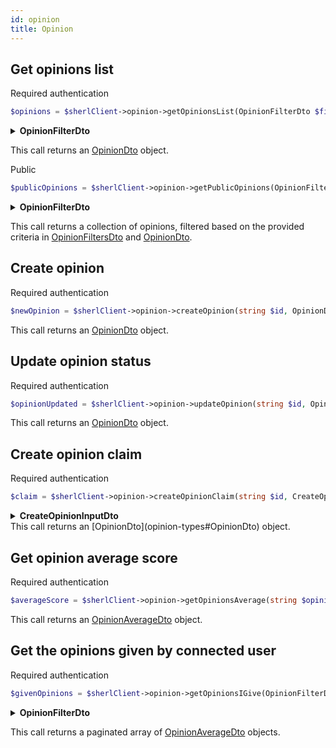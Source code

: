 ```yaml
---
id: opinion
title: Opinion
---
```


## Get opinions list

<span class="badge badge--warning">Required authentication</span>

```php
$opinions = $sherlClient->opinion->getOpinionsList(OpinionFilterDto $filtersInput);
```

<details>
<summary><b>OpinionFilterDto</b></summary>

| Fields           |  Type   |      Required      |             Description              |
| :--------------- | :-----: | :----------------: | :----------------------------------: |
| **opinionToUri** | string  | :white_check_mark: | URI to which the opinion is directed |
| **page**         | integer |        :x:         |     Page number for pagination.      |
| **itemsPerPage** | integer |        :x:         | Number of items to display per page. |

</details>

This call returns an [OpinionDto](opinion-types#OpinionDto) object.

<span class="badge badge--success">Public</span>

```php
$publicOpinions = $sherlClient->opinion->getPublicOpinions(OpinionFilterDto $filtersInput);
```

<details>
<summary><b>OpinionFilterDto</b></summary>

| Fields           |  Type   |      Required      |             Description              |
| :--------------- | :-----: | :----------------: | :----------------------------------: |
| **opinionToUri** | string  | :white_check_mark: | URI to which the opinion is directed |
| **page**         | integer |        :x:         |     Page number for pagination.      |
| **itemsPerPage** | integer |        :x:         | Number of items to display per page. |

</details>

This call returns a collection of opinions, filtered based on the provided criteria in [OpinionFiltersDto](opinion#OpinionFiltersDto) and [OpinionDto](opinion-types#OpinionDto).

## Create opinion

<span class="badge badge--warning">Required authentication</span>

```php
$newOpinion = $sherlClient->opinion->createOpinion(string $id, OpinionDto $opinionDto);
```

This call returns an [OpinionDto](opinion-types#OpinionDto) object.

## Update opinion status

<span class="badge badge--warning">Required authentication</span>

```php
$opinionUpdated = $sherlClient->opinion->updateOpinion(string $id, OpinionDto $updatedOpinion);
```

This call returns an [OpinionDto](opinion-types#OpinionDto) object.

## Create opinion claim

<span class="badge badge--warning">Required authentication</span>

```php
$claim = $sherlClient->opinion->createOpinionClaim(string $id, CreateOpinionInputDto $opinionData);
```

<details>
<summary><b>CreateOpinionInputDto</b></summary>

| Fields           |  Type   |      Required      |                   Description                    |
| :--------------- | :-----: | :----------------: | :----------------------------------------------: |
| **comment**      | string  | :white_check_mark: |     The comment associated with the opinion.     |
| **id**           | string  | :white_check_mark: |      The unique identifier of the opinion.       |
| **opinionToUri** | string  | :white_check_mark: |    The URI to which the opinion is directed.     |
| **score**        | integer | :white_check_mark: | The score or rating associated with the opinion. |

</details>
This call returns an [OpinionDto](opinion-types#OpinionDto) object.

## Get opinion average score

<span class="badge badge--warning">Required authentication</span>

```php
$averageScore = $sherlClient->opinion->getOpinionsAverage(string $opinionToUri);
```

This call returns an [OpinionAverageDto](opinion-types#OpinionAverageDto) object.

## Get the opinions given by connected user

<span class="badge badge--warning">Required authentication</span>

```php
$givenOpinions = $sherlClient->opinion->getOpinionsIGive(OpinionFilterDto $filtersInput);
```

<details>
<summary><b>OpinionFilterDto</b></summary>

| Fields           |  Type  |      Required      |                Description                |
| :--------------- | :----: | :----------------: | :---------------------------------------: |
| **opinionToUri** | string | :white_check_mark: | The URI to which the opinion is directed. |

</details>

This call returns a paginated array of [OpinionAverageDto](opinion-types#OpinionAverageDto) objects.
